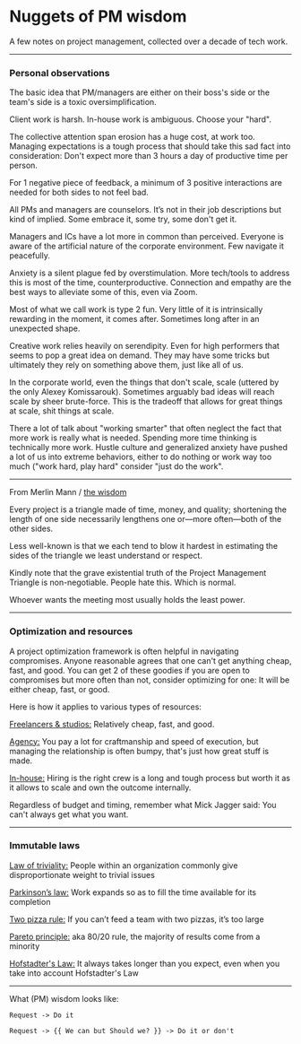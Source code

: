 # Nuggets of PM wisdom 

A few notes on project management, collected over a decade of tech work.


---

### Personal observations

The basic idea that PM/managers are either on their boss's side or the team's side is a toxic oversimplification.

Client work is harsh. In-house work is ambiguous. Choose your "hard".

The collective attention span erosion has a huge cost, at work too. Managing expectations is a tough process that should take this sad fact into consideration: Don't expect more than 3 hours a day of productive time per person.

For 1 negative piece of feedback, a minimum of 3 positive interactions are needed for both sides to not feel bad.

All PMs and managers are counselors. It’s not in their job descriptions but kind of implied. Some embrace it, some try, some don't get it.

Managers and ICs have a lot more in common than perceived. Everyone is aware of the artificial nature of the corporate environment. Few navigate it peacefully. 

Anxiety is a silent plague fed by overstimulation. More tech/tools to address this is most of the time, counterproductive. Connection and empathy are the best ways to alleviate some of this, even via Zoom.

Most of what we call work is type 2 fun. Very little of it is intrinsically rewarding in the moment, it comes after. Sometimes long after in an unexpected shape.

Creative work relies heavily on serendipity. Even for high performers that seems to pop a great idea on demand. They may have some tricks but ultimately they rely on something above them, just like all of us.

In the corporate world, even the things that don't scale, scale (uttered by the only Alexey Komissarouk). Sometimes arguably bad ideas will reach scale by sheer brute-force. This is the tradeoff that allows for great things at scale, shit things at scale.

There a lot of talk about "working smarter" that often neglect the fact that more work is really what is needed. Spending more time thinking is technically more work. Hustle culture and generalized anxiety have pushed a lot of us into extreme behaviors, either to do nothing or work way too much ("work hard, play hard" consider "just do the work".


---

From Merlin Mann / [the wisdom](https://github.com/merlinmann/wisdom) 

Every project is a triangle made of time, money, and quality; shortening the length of one side necessarily lengthens one or—more often—both of the other sides.

Less well-known is that we each tend to blow it hardest in estimating the sides of the triangle we least understand or respect.

Kindly note that the grave existential truth of the Project Management Triangle is non-negotiable. People hate this. Which is normal.

Whoever wants the meeting most usually holds the least power.


---

### Optimization and resources

A project optimization framework is often helpful in navigating compromises. Anyone reasonable agrees that one can't get anything cheap, fast, and good. You can get 2 of these goodies if you are open to compromises but more often than not, consider optimizing for one: It will be either cheap, fast, or good. 


Here is how it applies to various types of resources: 


<ins>Freelancers & studios:</ins> Relatively cheap, fast, and good.


<ins>Agency:</ins> You pay a lot for craftmanship and speed of execution, but managing the relationship is often bumpy, that's just how great stuff is made.


<ins>In-house:</ins> Hiring is the right crew is a long and tough process but worth it as it allows to scale and own the outcome internally.


Regardless of budget and timing, remember what Mick Jagger said: You can't always get what you want.

---

### Immutable laws


<ins>Law of triviality:</ins> People within an organization commonly give disproportionate weight to trivial issues

<ins>Parkinson’s law:</ins> Work expands so as to fill the time available for its completion

<ins>Two pizza rule:</ins> If you can’t feed a team with two pizzas, it’s too large

<ins>Pareto principle:</ins> aka 80/20 rule, the majority of results come from a minority

<ins>Hofstadter's Law:</ins> It always takes longer than you expect, even when you take into account Hofstadter's Law


---

What (PM) wisdom looks like:

	Request -> Do it

	Request -> {{ We can but Should we? }} -> Do it or don't